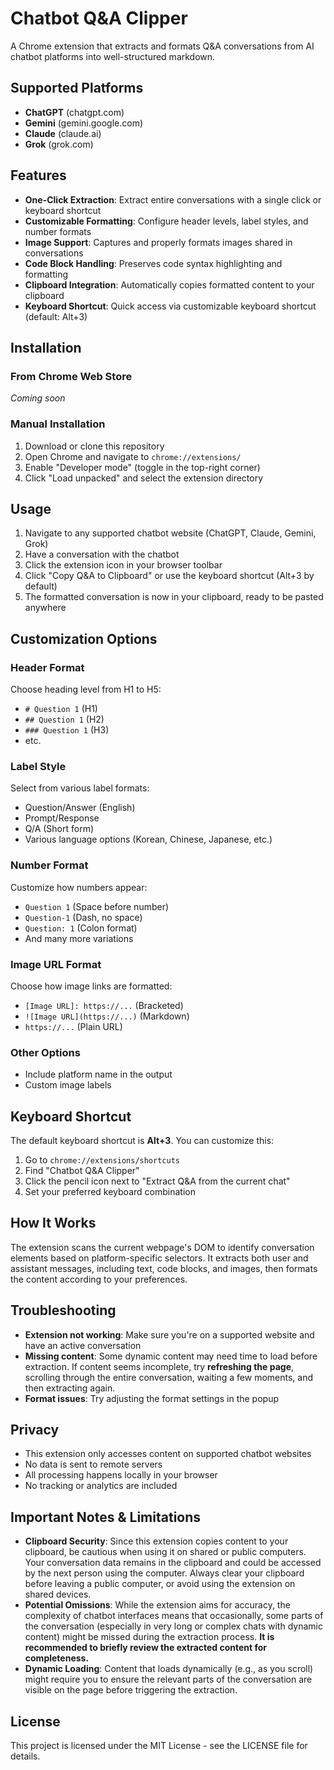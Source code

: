 # Chatbot Q&A Clipper

A Chrome extension that extracts and formats Q&A conversations from AI chatbot platforms into well-structured markdown.

## Supported Platforms

- **ChatGPT** (chatgpt.com)
- **Gemini** (gemini.google.com)
- **Claude** (claude.ai)
- **Grok** (grok.com)

## Features

- **One-Click Extraction**: Extract entire conversations with a single click or keyboard shortcut
- **Customizable Formatting**: Configure header levels, label styles, and number formats
- **Image Support**: Captures and properly formats images shared in conversations
- **Code Block Handling**: Preserves code syntax highlighting and formatting
- **Clipboard Integration**: Automatically copies formatted content to your clipboard
- **Keyboard Shortcut**: Quick access via customizable keyboard shortcut (default: Alt+3)

## Installation

### From Chrome Web Store
*Coming soon*

### Manual Installation
1. Download or clone this repository
2. Open Chrome and navigate to `chrome://extensions/`
3. Enable "Developer mode" (toggle in the top-right corner)
4. Click "Load unpacked" and select the extension directory

## Usage

1. Navigate to any supported chatbot website (ChatGPT, Claude, Gemini, Grok)
2. Have a conversation with the chatbot
3. Click the extension icon in your browser toolbar
4. Click "Copy Q&A to Clipboard" or use the keyboard shortcut (Alt+3 by default)
5. The formatted conversation is now in your clipboard, ready to be pasted anywhere

## Customization Options

### Header Format
Choose heading level from H1 to H5:
- `# Question 1` (H1)
- `## Question 1` (H2)
- `### Question 1` (H3)
- etc.

### Label Style
Select from various label formats:
- Question/Answer (English)
- Prompt/Response
- Q/A (Short form)
- Various language options (Korean, Chinese, Japanese, etc.)

### Number Format
Customize how numbers appear:
- `Question 1` (Space before number)
- `Question-1` (Dash, no space)
- `Question: 1` (Colon format)
- And many more variations

### Image URL Format
Choose how image links are formatted:
- `[Image URL]: https://...` (Bracketed)
- `![Image URL](https://...)` (Markdown)
- `https://...` (Plain URL)

### Other Options
- Include platform name in the output
- Custom image labels

## Keyboard Shortcut

The default keyboard shortcut is **Alt+3**. You can customize this:
1. Go to `chrome://extensions/shortcuts`
2. Find "Chatbot Q&A Clipper"
3. Click the pencil icon next to "Extract Q&A from the current chat"
4. Set your preferred keyboard combination

## How It Works

The extension scans the current webpage's DOM to identify conversation elements based on platform-specific selectors. It extracts both user and assistant messages, including text, code blocks, and images, then formats the content according to your preferences.

## Troubleshooting

- **Extension not working**: Make sure you're on a supported website and have an active conversation
- **Missing content**: Some dynamic content may need time to load before extraction. If content seems incomplete, try **refreshing the page**, scrolling through the entire conversation, waiting a few moments, and then extracting again.
- **Format issues**: Try adjusting the format settings in the popup

## Privacy

- This extension only accesses content on supported chatbot websites
- No data is sent to remote servers
- All processing happens locally in your browser
- No tracking or analytics are included

## Important Notes & Limitations

- **Clipboard Security**: Since this extension copies content to your clipboard, be cautious when using it on shared or public computers. Your conversation data remains in the clipboard and could be accessed by the next person using the computer. Always clear your clipboard before leaving a public computer, or avoid using the extension on shared devices.
- **Potential Omissions**: While the extension aims for accuracy, the complexity of chatbot interfaces means that occasionally, some parts of the conversation (especially in very long or complex chats with dynamic content) might be missed during the extraction process. **It is recommended to briefly review the extracted content for completeness.**
- **Dynamic Loading**: Content that loads dynamically (e.g., as you scroll) might require you to ensure the relevant parts of the conversation are visible on the page before triggering the extraction.

## License

This project is licensed under the MIT License - see the LICENSE file for details. 